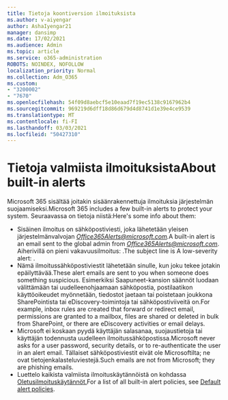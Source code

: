 ```yaml
---
title: Tietoja koontiversion ilmoituksista
ms.author: v-aiyengar
author: AshaIyengar21
manager: dansimp
ms.date: 17/02/2021
ms.audience: Admin
ms.topic: article
ms.service: o365-administration
ROBOTS: NOINDEX, NOFOLLOW
localization_priority: Normal
ms.collection: Adm_O365
ms.custom:
- "3200002"
- "7670"
ms.openlocfilehash: 54f09d8aebcf5e10eaad7f19ec5138c9167962b4
ms.sourcegitcommit: 969219d6dff18d86d679d4d8741d1e39e4ce9539
ms.translationtype: MT
ms.contentlocale: fi-FI
ms.lasthandoff: 03/03/2021
ms.locfileid: "50427310"
---
```

# <a name="about-built-in-alerts"></a><span data-ttu-id="44402-102">Tietoja valmiista ilmoituksista</span><span class="sxs-lookup"><span data-stu-id="44402-102">About built-in alerts</span></span>

<span data-ttu-id="44402-103">Microsoft 365 sisältää joitakin sisäänrakennettuja ilmoituksia järjestelmän suojaamiseksi.</span><span class="sxs-lookup"><span data-stu-id="44402-103">Microsoft 365 includes a few built-in alerts to protect your system.</span></span> <span data-ttu-id="44402-104">Seuraavassa on tietoja niistä:</span><span class="sxs-lookup"><span data-stu-id="44402-104">Here's some info about them:</span></span>

- <span data-ttu-id="44402-105">Sisäinen ilmoitus on sähköpostiviesti, joka lähetetään yleisen järjestelmänvalvojan *Office365Alerts@microsoft.com.*</span><span class="sxs-lookup"><span data-stu-id="44402-105">A built-in alert is an email sent to the global admin from *Office365Alerts@microsoft.com*.</span></span> <span data-ttu-id="44402-106">Aiherivillä on pieni vakavuusilmoitus: <name of alert policy> .</span><span class="sxs-lookup"><span data-stu-id="44402-106">The subject line is A low-severity alert: <name of alert policy>.</span></span>
- <span data-ttu-id="44402-107">Nämä ilmoitussähköpostiviestit lähetetään sinulle, kun joku tekee jotakin epäilyttävää.</span><span class="sxs-lookup"><span data-stu-id="44402-107">These alert emails are sent to you when someone does something suspicious.</span></span> <span data-ttu-id="44402-108">Esimerkiksi Saapuneet-kansion säännöt luodaan välittämään tai uudelleenohjaamaan sähköpostia, postilaatikon käyttöoikeudet myönnetään, tiedostot jaetaan tai poistetaan joukkona SharePointista tai eDiscovery-toimintoja tai sähköpostiviiveitä on.</span><span class="sxs-lookup"><span data-stu-id="44402-108">For example, inbox rules are created that forward or redirect email, permissions are granted to a mailbox, files are shared or deleted in bulk from SharePoint, or there are eDiscovery activities or email delays.</span></span>
- <span data-ttu-id="44402-109">Microsoft ei koskaan pyydä käyttäjän salasanaa, suojaustietoja tai käyttäjän todennusta uudelleen ilmoitussähköpostissa.</span><span class="sxs-lookup"><span data-stu-id="44402-109">Microsoft never asks for a user password, security details, or to re-authenticate the user in an alert email.</span></span> <span data-ttu-id="44402-110">Tällaiset sähköpostiviestit eivät ole Microsoftilta; ne ovat tietojenkalasteluviestejä.</span><span class="sxs-lookup"><span data-stu-id="44402-110">Such emails are not from Microsoft; they are phishing emails.</span></span>
- <span data-ttu-id="44402-111">Luettelo kaikista valmiista ilmoituskäytännöistä on kohdassa [Oletusilmoituskäytännöt.](https://go.microsoft.com/fwlink/?linkid=2103170)</span><span class="sxs-lookup"><span data-stu-id="44402-111">For a list of all built-in alert policies, see [Default alert policies](https://go.microsoft.com/fwlink/?linkid=2103170).</span></span>